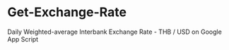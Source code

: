 # Get-Exchange-Rate
Daily Weighted-average Interbank Exchange Rate - THB / USD on Google App Script
